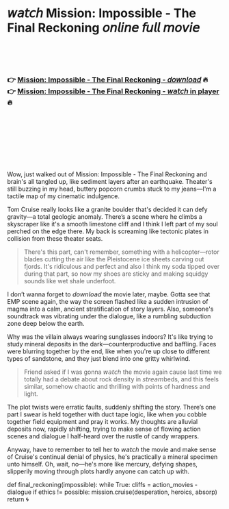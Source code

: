 <h1>𝘸𝘢𝘵𝘤𝘩 Mission: Impossible - The Final Reckoning 𝘰𝘯𝘭𝘪𝘯𝘦 𝘧𝘶𝘭𝘭 𝘮𝘰𝘷𝘪𝘦</h1>


<br><br><br>

<h3>👉 <a href="https://Davids-websldugbackvi1979.github.io/ofsqisksvu/">Mission: Impossible - The Final Reckoning - 𝘥𝘰𝘸𝘯𝘭𝘰𝘢𝘥</a> 🔥<br>
👉 <a href="https://Davids-websldugbackvi1979.github.io/ofsqisksvu/">Mission: Impossible - The Final Reckoning - 𝘸𝘢𝘵𝘤𝘩 in player</a> 🔥
</h3>



<br><br><br><br><br><br><br>


Wow, just walked out of Mission: Impossible - The Final Reckoning and brain's all tangled up, like sediment layers after an earthquake. Theater's still buzzing in my head, buttery popcorn crumbs stuck to my jeans—I'm a tactile map of my cinematic indulgence.

Tom Cruise really looks like a granite boulder that's decided it can defy gravity—a total geologic anomaly. There’s a scene where he climbs a skyscraper like it's a smooth limestone cliff and I think I left part of my soul perched on the edge there. My back is screaming like tectonic plates in collision from these theater seats. 

> There's this part, can't remember, something with a helicopter—rotor blades cutting the air like the Pleistocene ice sheets carving out fjords. It's ridiculous and perfect and also I think my soda tipped over during that part, so now my shoes are sticky and making squidgy sounds like wet shale underfoot.

I don’t wanna forget to 𝘥𝘰𝘸𝘯𝘭𝘰𝘢𝘥 the movie later, maybe. Gotta see that EMP scene again, the way the screen flashed like a sudden intrusion of magma into a calm, ancient stratification of story layers. Also, someone's soundtrack was vibrating under the dialogue, like a rumbling subduction zone deep below the earth. 

Why was the villain always wearing sunglasses indoors? It's like trying to study mineral deposits in the dark—counterproductive and baffling. Faces were blurring together by the end, like when you're up close to different types of sandstone, and they just blend into one gritty whirlwind.

> Friend asked if I was gonna 𝘸𝘢𝘵𝘤𝘩 the movie again cause last time we totally had a debate about rock density in 𝘴𝘵𝘳𝘦𝘢𝘮beds, and this feels similar, somehow chaotic and thrilling with points of hardness and light.

The plot twists were erratic faults, suddenly shifting the story. There’s one part I swear is held together with duct tape logic, like when you cobble together field equipment and pray it works. My thoughts are alluvial deposits now, rapidly shifting, trying to make sense of flowing action scenes and dialogue I half-heard over the rustle of candy wrappers.

Anyway, have to remember to tell her to 𝘸𝘢𝘵𝘤𝘩 the movie and make sense of Cruise's continual denial of physics, he's practically a mineral specimen unto himself. Oh, wait, no—he's more like mercury, defying shapes, slipperily moving through plots hardly anyone can catch up with.

def final_reckoning(impossible):
    while True:
        cliffs = action_movies - dialogue
        if ethics != possible:
            mission.cruise(desperation, heroics, absorp)
        return 🌀

